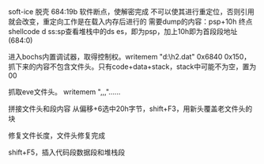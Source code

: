 soft-ice 脱壳
684:19b 软件断点，使解密完成
不可以使其进行重定位，否则引用就会改变，重定向工作是在载入内存后进行的
需要dump的内容：psp+10h 终点shellcode
d ss:sp查看堆栈中的ds es，即为psp，加上10h即为首段段地址(684:0)

进入bochs内置调试器，取得控制权。writemem "d:\h2.dat" 0x6840 0x150，抓下来的内容不包含文件头。只有code+data+stack，stack中可能不为空，置为00

抓取eve文件头。
writemem ",,,"......

拼接文件头和段内容
从偏移+6选中20h字节，shift+F3，用新头覆盖老文件头的块

修复文件长度，文件头修复完成

shift+F5，插入代码段数据段和堆栈段

